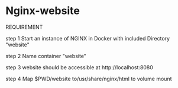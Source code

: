 # Nginx-website

REQUIREMENT 

step 1
Start an instance of NGINX in Docker with included Directory "website"

step 2 
Name container "website"

step 3 
website should be accessible at http://localhost:8080

step 4 
Map $PWD/website to/usr/share/nginx/html to volume mount
